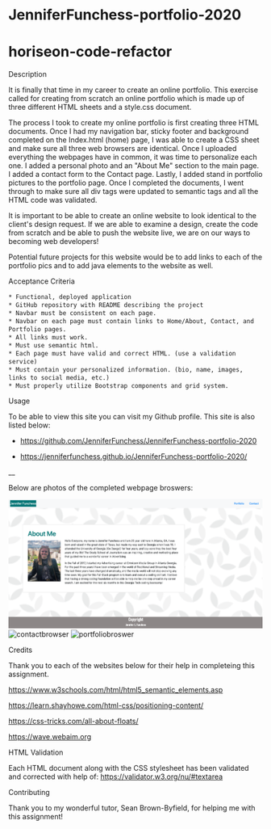 # JenniferFunchess-portfolio-2020

# horiseon-code-refactor
Description

It is finally that time in my career to create an online portfolio. This exercise called for creating from scratch an online portfolio which is made up of three different HTML sheets and a style.css document. 

The process I took to create my online portfolio is first creating three HTML documents. Once I had my navigation bar, sticky footer and background completed on the Index.html (home) page, I was able to create a CSS sheet and make sure all three web browsers are identical. Once I uploaded everything the webpages have in common, it was time to personalize each one. I added a personal photo and an "About Me" section to the main page. I added a contact form to the Contact page. Lastly, I added stand in portfolio pictures to the portfolio page. Once I completed the documents, I went through to make sure all div tags were updated to semantic tags and all the HTML code was validated. 

It is important to be able to create an online website to look identical to the client's design request. If we are able to examine a design, create the code from scratch and be able to push the website live, we are on our ways to becoming web developers! 

Potential future projects for this website would be to add links to each of the portfolio pics and to add java elements to the website as well. 

Acceptance Criteria 

```
* Functional, deployed application
* GitHub repository with README describing the project
* Navbar must be consistent on each page.
* Navbar on each page must contain links to Home/About, Contact, and Portfolio pages.
* All links must work.
* Must use semantic html.
* Each page must have valid and correct HTML. (use a validation service)
* Must contain your personalized information. (bio, name, images, links to social media, etc.)
* Must properly utilize Bootstrap components and grid system.

```

Usage

To be able to view this site you can visit my Github profile. This site is also listed below:

- https://github.com/JenniferFunchess/JenniferFunchess-portfolio-2020

- https://jenniferfunchess.github.io/JenniferFunchess-portfolio-2020/

__

Below are photos of the completed webpage broswers:

![homebrowser](assets/css/images/homebrowser.png)
![contactbrowser](assets/images/contactbroswer.png)
![portfoliobroswer](assets/images/portfoliobrowser.png)


Credits

Thank you to each of the websites below for their help in completeing this assignment. 

https://www.w3schools.com/html/html5_semantic_elements.asp

https://learn.shayhowe.com/html-css/positioning-content/

https://css-tricks.com/all-about-floats/

https://wave.webaim.org


HTML Validation

Each HTML document along with the CSS stylesheet has been validated and corrected with help of:
https://validator.w3.org/nu/#textarea

Contributing

Thank you to my wonderful tutor, Sean Brown-Byfield, for helping me with this assignment! 